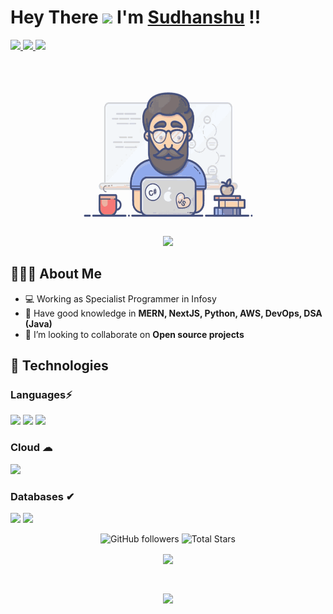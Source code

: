   #  Hey There <img src="https://github.com/TheDudeThatCode/TheDudeThatCode/blob/master/Assets/Hi.gif" width="29px"> I'm [Sudhanshu](https://www.linkedin.com/in/sudhanshu-motewar/) !!

  <a href="https://www.linkedin.com/in/sudhanshu-motewar/">
    <img src="https://img.shields.io/badge/LinkedIn-0077B5?style=for-the-badge&logo=linkedin&logoColor=white" /> 
  </a> 
  <a href="mailto:sudhanshumotewar2001@gmail.com">
    <img src="https://img.shields.io/badge/Gmail-D14836?style=for-the-badge&logo=gmail&logoColor=white"   />
  </a>
  <a href="https://twitter.com/sudhanshu0801">
    <img src="https://img.shields.io/badge/Twitter-1DA1F2?style=for-the-badge&logo=twitter&logoColor=white"   />
  </a>
  <br> <br>

<p align="center">

  <a target="_blank">
    <img align="center" height="250" width="300" alt="GIF" src="https://github.com/ssm0801/ssm0801/blob/main/image.gif">
  </a>
</p>

  <p align="center">
    <img src="https://readme-typing-svg.herokuapp.com?lines=I'm+a+Full+Stack+Developer;I'm+passionate+about+DevOps+and+Cloud;&width=470&height=45">
  </p>


 ## 👨🏻‍💻 About Me
 
  - 💻 Working as Specialist Programmer in Infosy
  - 🌱 Have good knowledge in **MERN, NextJS, Python, AWS, DevOps, DSA (Java)** 
  - 👯 I’m looking to collaborate on **Open source projects**

## 🚀 Technologies 

### Languages⚡
<img src="https://img.shields.io/badge/MERN-AAD41B?style=for-the-badge&logo=javascript&logoColor=blue" /> <img src="https://img.shields.io/badge/Python-FFD43B?style=for-the-badge&logo=python&logoColor=darkgreen" /> <img src="https://img.shields.io/badge/Java-ED8B00?style=for-the-badge&logo=java&logoColor=white" />

### Cloud ☁
<img src="https://img.shields.io/badge/Amazon_AWS-232F3E?style=for-the-badge&logo=amazon-aws&logoColor=white" />

### Databases ✔
<img src="https://img.shields.io/badge/MongoDB-4EA94B?style=for-the-badge&logo=mongodb&logoColor=white"> <img src="[https://img.shields.io/badge/MySQL-4EA94B?style=for-the-badge&logo=mysql&logoColor=white](https://img.shields.io/badge/MySQL-358293?style=for-the-badge&logo=mysql&logoColor=orange)">

<p align="center">
  <img alt="GitHub followers" src="https://img.shields.io/github/followers/ssm0801?label=Followers&style=social">
  <img src="https://img.shields.io/github/stars/ssm0801?label=Stars" alt="Total Stars">
</p>

<p align="center">
  <a>
    <img align="center" src="https://github-readme-streak-stats.herokuapp.com/?user=ssm0801&theme=dark&hide_border=true"/>
  </a>
</p>
<br>
<p align="center">
<a href="https://github.com/ssm0801">
  <img align="center" src="https://github-readme-stats.vercel.app/api?username=ssm0801&show_icons=true&hide_border=true&title_color=ff004e&amp&icon_color=FFFFFF&amp&text_color=4895ef&amp&bg_color=000000&count_private=true&include_all_commits=true"/>

</a>
</p>
</details>
</br>
